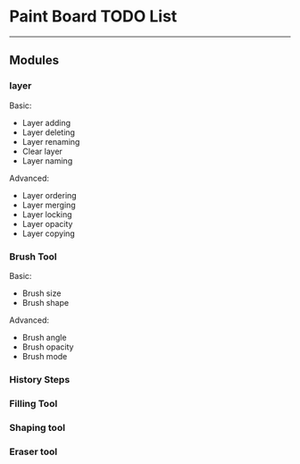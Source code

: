 # Paint Board TODO List

---

## Modules

### layer

Basic:

- Layer adding
- Layer deleting
- Layer renaming
- Clear layer
- Layer naming

Advanced:

- Layer ordering
- Layer merging
- Layer locking
- Layer opacity
- Layer copying

### Brush Tool

Basic:

- Brush size
- Brush shape

Advanced:

- Brush angle
- Brush opacity
- Brush mode

### History Steps

### Filling Tool

### Shaping tool

### Eraser tool
